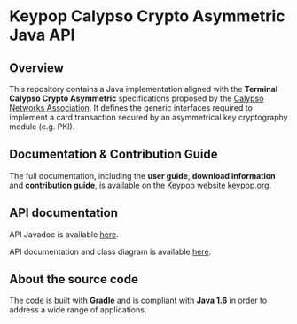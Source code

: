 # Keypop Calypso Crypto Asymmetric Java API

## Overview

This repository contains a Java implementation aligned with the **Terminal Calypso Crypto Asymmetric** specifications
proposed by the [Calypso Networks Association](https://www.calypsonet.org). It defines the generic interfaces required
to implement a card transaction secured by an asymmetrical key cryptography module (e.g. PKI).

## Documentation & Contribution Guide

The full documentation, including the **user guide**, **download information** and **contribution guide**, is available
on the Keypop website [keypop.org](https://eclipse-keypop.github.io/keypop-website/).

## API documentation

API Javadoc is available [here](https://eclipse-keypop.github.io/keypop-calypso-crypto-asymmetric-java-api).

API documentation and class diagram is available
[here](https://terminal-api.calypsonet.org/apis/calypsonet-terminal-calypso-crypto-asymmetric-api/).

## About the source code

The code is built with **Gradle** and is compliant with **Java 1.6** in order to address a wide range of applications.
